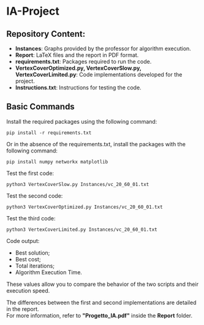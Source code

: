 # IA-Project

## Repository Content:
- **Instances**: Graphs provided by the professor for algorithm execution.
- **Report**: LaTeX files and the report in PDF format.
- **requirements.txt**: Packages required to run the code.
- **VertexCoverOptimized.py, VertexCoverSlow.py, VertexCoverLimited.py**: Code implementations developed for the project.
- **Instructions.txt**: Instructions for testing the code.

## Basic Commands

Install the required packages using the following command:

    pip install -r requirements.txt

Or in the absence of the requirements.txt, install the packages with the following command:

    pip install numpy networkx matplotlib

Test the first code:

    python3 VertexCoverSlow.py Instances/vc_20_60_01.txt

Test the second code:

    python3 VertexCoverOptimized.py Instances/vc_20_60_01.txt

Test the third code:

    python3 VertexCoverLimited.py Instances/vc_20_60_01.txt

Code output:
- Best solution;
- Best cost;
- Total iterations;
- Algorithm Execution Time.

These values allow you to compare the behavior of the two scripts and their execution speed.

The differences between the first and second implementations are detailed in the report.  
For more information, refer to **"Progetto_IA.pdf"** inside the **Report** folder.

